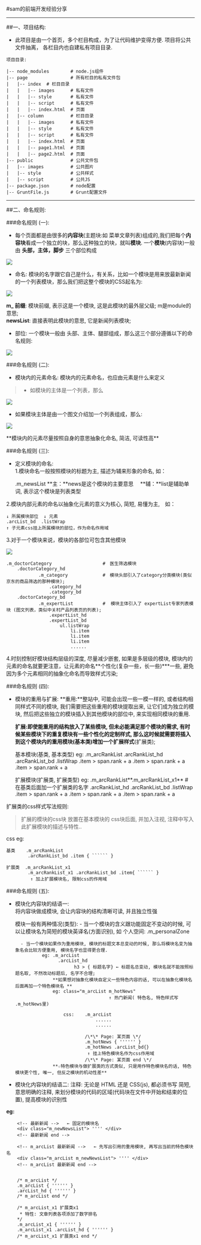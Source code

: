 #sam的前端开发经验分享
****************************************************************
##一、项目结构:
-   此项目是由一个首页，多个栏目构成，为了让代码维护变得方便. 项目将公共文件抽离， 各栏目内也自建私有项目目录.   

    
```
项目目录:

|-- node_modules        # node.js组件
|-- page                # 所有栏目的私有文件包
|   |-- index  # 栏目目录
|   |   |-- images      # 私有文件
|   |   |-- style       # 私有文件
|   |   |-- script      # 私有文件
|   |   |-- index.html  # 页面
|   |-- column          # 栏目目录
|   |   |-- images      # 私有文件
|   |   |-- style       # 私有文件
|   |   |-- script      # 私有文件
|   |   |-- index.html  # 页面
|   |   |-- page1.html  # 页面
|   |   |-- page2.html  # 页面
|-- public              # 公共文件包
|   |-- images          # 公共图片
|   |-- style           # 公共样式
|   |-- script          # 公共JS
|-- package.json        # node配置
|-- GruntFile.js        # Grunt配置文件
```

**************************************************************************************************************

##二、命名规则:


###命名规则 (一):
- 每个页面都是由很多的**内容块**(主题块:如 菜单文章列表)组成的,我们把每个**内容块**看成一个独立的块，那么这种独立的块，就叫**模块**. 一个**模块**(内容块)一般由 **头部，主体，脚步** 三个部位构成  


<p>
    <img src="https://github.com/sammok/sam_zone/blob/master/markup_images/front_end_ruler/01.png" />
</p>  

- 命名: 模块的名字跟它自己是什么，有关系，比如一个模块是用来放最新新闻的一个列表模块，那么我们把这整个模块的CSS起名为:  
<p>
    <img src="https://github.com/sammok/sam_zone/blob/master/markup_images/front_end_ruler/02.jpg" />
</p>

**m_ 前缀**: 模块前缀, 表示这是一个模块, 这是此模块的最外层父级; m是module的意思;  
**newsList**: 直接表明此模块的意思, 它是新闻列表模块;  


- 部位: 一个模块一般由 头部、主体、腿部组成，那么这三个部分遵循以下的命名规则:  
<p>
    <img src="https://github.com/sammok/sam_zone/blob/master/markup_images/front_end_ruler/03.jpg" />
</p>
            




###命名规则 (二):
- 模块内的元素命名: 模块内的元素命名，也应由元素是什么来定义  

>   - 如模块的主体是一个列表，那么
<p>
    <img src="https://github.com/sammok/sam_zone/blob/master/markup_images/front_end_ruler/04.jpg" />
</p>

- 如果模块主体是由一个图文介绍加一个列表组成，那么:  
<p>
    <img src="https://github.com/sammok/sam_zone/blob/master/markup_images/front_end_ruler/05.jpg" />
</p>
    **模块内的元素尽量按照自身的意思抽象化命名, 简洁, 可读性高**    
        



###命名规则 (三):  
- 定义模块的命名:  
1.模块命名一般按照模块的标题为主, 描述为辅来形象的命名, 如： 

    .m_newsList    **主：**news是这个模块的主要意思  　**辅：**list是辅助单词, 表示这个模块是列表类型  

                
2.模块内部元素的命名以抽象化元素的意义为核心, 简短, 易懂为主,　如：  

```
↓ 所属模块部位  ↓ 元素  
.arcList_bd  .listWrap  
↑ 子元素css挂上所属模块的部位，作为命名作用域   

``` 
     
3.对于一个模块来说，模块的各部位可包含其他模块
<p>
    <img src="https://github.com/sammok/sam_zone/blob/master/markup_images/front_end_ruler/06.jpg" />
</p>

    .m_doctorCategory                   #　医生筛选模块
        .doctorCategory_hd
                .m_category             #　模块头部引入了category分类模块(类似京东的商品筛选的那种模块);
                    .category_hd
                    .category_bd
        .doctorCategory_bd
                .m_expertList           #  模块主体引入了 expertList专家列表模块 (图文列表，类似中关村产品列表页的列表);
                    .expertList_hd
                    .expertList_bd
                        ul.listWrap
                            li.item
                            li.item
                            li.item
                            ......
    
    
            
4.时刻控制好模块结构层级的深度, 尽量减少嵌套, 如果是多层级的模块, 模块内的元素的命名就要更注意，让元素的命名**个性化(复杂一些，长一些)***一些, 避免因为多个元素相同的抽象化命名而导致样式污染;
        
        
        
        
###命名规则 (四):  
- 模块的重用与扩展:
    **重用:**整站中, 可能会出现一些一模一样的, 或者结构相同样式不同的模块, 我们需要把这些重用的模块提取出来, 让它们成为独立的模块, 然后把这些独立的模块插入到其他模块的部位中, 来实现相同模块的重用. 

    **扩展:**即使能重用的结构放入了某些模块, 但未必能满足那个模块的需求, 有时候某些模块下的重复模块有一些个性化的定制样式, 那么这时候就需要将插入到这个模块内的**重用模块(基本类)**增加一个**扩展样式**(扩展类); 

    基本模块(基类, 基本类型)    eg: .m_arcRankList
                                        .arcRankList_hd
                                        .arcRankList_bd
                                                .listWrap
                                                    .item > span.rank + a
                                                    .item > span.rank + a
                                                    .item > span.rank + a
             
                        
    扩展模块(扩展类, 扩展类型)  eg: .m_arcRankList**.m_arcRankList_x1**     # 在基类后面加一个扩展类的名字
                                        .arcRankList_hd
                                        .arcRankList_bd
                                                .listWrap
                                                    .item > span.rank + a
                                                    .item > span.rank + a
                                                    .item > span.rank + a            
                                                    
                                                    
扩展类的css样式写法规则:    
>    扩展的模块的css块 放置在基本模块的 css块后面, 并加入注视, 注释中写入此扩展模块的描述与特性..    
 
css eg: 

    基类    .m_arcRankList
            .arcRankList_bd .item { `````` }
                
    扩展类  .m_arcRankList_x1
            .m_arcRankList_x1 .arcRankList_bd .item{ `````` }
             ↑ 加上扩展模块名, 限制css的作用域
             
             
   
             
###命名规则 (五):  
- 模块化内容块的结语一:     
    将内容块做成模块, 会让内容块的结构清晰可读, 并且独立性强

    模块一般有两种情况(类型):
        - 当一个模块的含义跟功能固定不变动的时候, 可以让模块名为简短的模块英译名(方面识别), 如 个人空间: .m_personalZone
        
        - 当一个模块如果作为重用模块, 模块的标题文本总变动的时候, 那么将模块名变为抽象名会比较方便重用, 模块名字也显得更合理.
                eg: .m_arcList
                      .arcList_hd
                            h3 > { 标题名字} ← 标题名总变动, 模块名就不能按照标题名取, 不然改动标题后, 名字不合理;
                    **如果想对抽象化模块自定义一些特色内容的话, 可以在抽象化模块名后面再加一个特色模块名 **
                    eg: class="m_arcList m_hotNews"
                                         ↑ 热门新闻( 特色名, 特色样式写 .m_hotNews里)
                        
                        css:    .m_arcList
                                    ......  
                                    ......
                                    
                                /\*\* Page: 某页面 \*/
                                .m_hotNews { '''''' }
                                .m_hotNews .arcList_bd{}
                                 ↑ 挂上特色模块名作为css作用域
                                /\*\* Page: 某页面 end \*/
                    **☆特色模块与做扩展类的方式类似, 只是用作特色模块名的话, 特色模块更个性, 唯一, 但反之模块的机动性差**
 
 
                    
- 模块化内容块的结语二:
    注释: 无论是 HTML 还是 CSS(js), 都必须书写 简短, 意思明确的注释, 来划分模块的代码的区域(代码块在文件中开始和结束的位置), 提高模块的识别性

**eg:**

        <!-- 最新新闻 -->   ← 固定的模块名
        <div class="m_newNewsList"> '''' </div>
        <!-- 最新新闻 end -->
        
        <!-- m_arcList 最新新闻 -->   ← 先写出引用的重用模块, 再写出当前的特色模块名
        <div class="m_arcList m_newNewsList"> '''' </div>
        <!-- m_arcList 最新新闻 end -->
        
        
        /* m_arcList */
        .m_arcList { '''''' }
        .arcList_hd { '''''' }
        /* m_arcList end */
        
        /* m_arcList_x1 扩展类x1
         * 特性: 文章列表各项添加了数字排名
        */
        .m_arcList_x1 { '''''' }
        .m_arcList_x1 .arcList_hd { '''''' }
        /* m_arcList_x1 扩展类x1 end */
